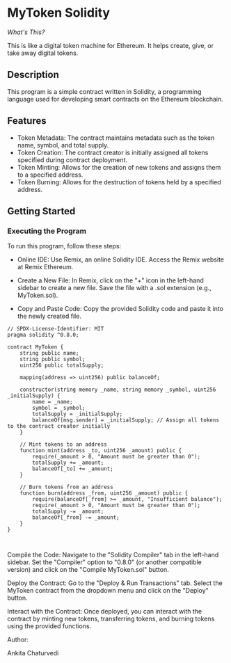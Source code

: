 
# MyToken Solidity
_What's This?_

This is like a digital token machine for Ethereum. It helps create, give, or take away digital tokens.

## Description

This program is a simple contract written in Solidity, a programming language used for developing smart contracts on the Ethereum blockchain. 

## Features
* Token Metadata: The contract maintains metadata such as the token name, symbol, and total supply.
* Token Creation: The contract creator is initially assigned all tokens specified during contract deployment.
* Token Minting: Allows for the creation of new tokens and assigns them to a specified address.
* Token Burning: Allows for the destruction of tokens held by a specified address.

## Getting Started
### Executing the Program
To run this program, follow these steps:

* Online IDE: Use Remix, an online Solidity IDE. Access the Remix website at Remix Ethereum.

* Create a New File: In Remix, click on the "+" icon in the left-hand sidebar to create a new file. Save the file with a .sol extension (e.g., MyToken.sol).

* Copy and Paste Code: Copy the provided Solidity code and paste it into the newly created file.

``` solidity
// SPDX-License-Identifier: MIT
pragma solidity ^0.8.0;

contract MyToken {
    string public name;                    
    string public symbol;                   
    uint256 public totalSupply;            

    mapping(address => uint256) public balanceOf;

    constructor(string memory _name, string memory _symbol, uint256 _initialSupply) {
        name = _name;
        symbol = _symbol;
        totalSupply = _initialSupply;
        balanceOf[msg.sender] = _initialSupply; // Assign all tokens to the contract creator initially
    }

    // Mint tokens to an address
    function mint(address _to, uint256 _amount) public {
        require(_amount > 0, "Amount must be greater than 0");
        totalSupply += _amount;
        balanceOf[_to] += _amount;
    }

    // Burn tokens from an address
    function burn(address _from, uint256 _amount) public {
        require(balanceOf[_from] >= _amount, "Insufficient balance");
        require(_amount > 0, "Amount must be greater than 0");
        totalSupply -= _amount;
        balanceOf[_from] -= _amount;
    }
}



```

Compile the Code: Navigate to the "Solidity Compiler" tab in the left-hand sidebar. Set the "Compiler" option to "0.8.0" (or another compatible version) and click on the "Compile MyToken.sol" button.

Deploy the Contract: Go to the "Deploy & Run Transactions" tab. Select the MyToken contract from the dropdown menu and click on the "Deploy" button.

Interact with the Contract: Once deployed, you can interact with the contract by minting new tokens, transferring tokens, and burning tokens using the provided functions.

Author:

Ankita Chaturvedi
